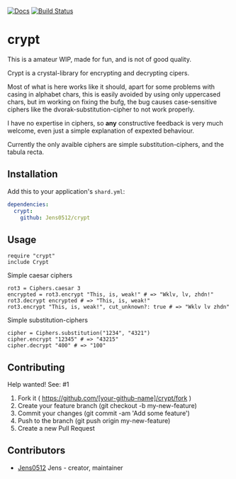 [![Docs](https://img.shields.io/badge/docs-available-brightgreen.svg)](https://jens0512.github.io/crypt/)
[![Build Status](https://travis-ci.org/Jens0512/crypt.svg?branch=master)](https://travis-ci.org/Jens0512/crypt)

# crypt

This is a amateur WIP, made for fun, and is not of good quality.

Crypt is a crystal-library for encrypting and decrypting cipers.

Most of what is here works like it should, apart for some problems with casing in alphabet chars, this is easily avoided by using only uppercased chars, but im working on fixing the bufg, the bug causes case-sensitive ciphers like the dvorak-substitution-cipher to not work properly.

I have no expertise in ciphers, so **any** constructive feedback is very much welcome, even just a simple explanation of expexted behaviour.

Currently the only avaible ciphers are simple substitution-ciphers, and the tabula recta.
## Installation

Add this to your application's `shard.yml`:

```yaml
dependencies:
  crypt:
    github: Jens0512/crypt
```

## Usage

```crystal
require "crypt"
include Crypt
```

Simple caesar ciphers
```crystal
rot3 = Ciphers.caesar 3
encrypted = rot3.encrypt "This, is, weak!" # => "Wklv, lv, zhdn!"
rot3.decrypt encrypted # => "This, is, weak!"
rot3.encrypt "This, is, weak!", cut_unknown?: true # => "Wklv lv zhdn"
```

Simple substitution-ciphers
```crystal
cipher = Ciphers.substitution("1234", "4321")
cipher.encrypt "12345" # => "43215"
cipher.decrypt "400" # => "100"
``` 

## Contributing
Help wanted! See: #1

1. Fork it ( https://github.com/[your-github-name]/crypt/fork )
2. Create your feature branch (git checkout -b my-new-feature)
3. Commit your changes (git commit -am 'Add some feature')
4. Push to the branch (git push origin my-new-feature)
5. Create a new Pull Request

## Contributors

- [Jens0512](https://github.com/Jens0512) Jens - creator, maintainer
